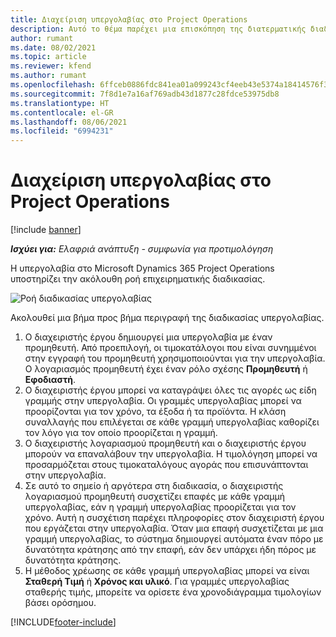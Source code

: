 ```yaml
---
title: Διαχείριση υπεργολαβίας στο Project Operations
description: Αυτό το θέμα παρέχει μια επισκόπηση της διατερματικής διαδικασίας διαχείρισης υπεργολαβίας στο Microsoft Dynamics 365 Project Operations.
author: rumant
ms.date: 08/02/2021
ms.topic: article
ms.reviewer: kfend
ms.author: rumant
ms.openlocfilehash: 6ffceb0886fdc841ea01a099243cf4eeb43e5374a18414576f3639a3e50857fd
ms.sourcegitcommit: 7f8d1e7a16af769adb43d1877c28fdce53975db8
ms.translationtype: HT
ms.contentlocale: el-GR
ms.lasthandoff: 08/06/2021
ms.locfileid: "6994231"
---
```

# <a name="subcontract-management-in-project-operations"></a>Διαχείριση υπεργολαβίας στο Project Operations

[!include [banner](../../includes/dataverse-preview.md)]

_**Ισχύει για:** Ελαφριά ανάπτυξη - συμφωνία για προτιμολόγηση_

Η υπεργολαβία στο Microsoft Dynamics 365 Project Operations υποστηρίζει την ακόλουθη ροή επιχειρηματικής διαδικασίας.

![Ροή διαδικασίας υπεργολαβίας](../media/SubcontractingProcessFlow.png)

Ακολουθεί μια βήμα προς βήμα περιγραφή της διαδικασίας υπεργολαβίας.

1. Ο διαχειριστής έργου δημιουργεί μια υπεργολαβία με έναν προμηθευτή. Από προεπιλογή, οι τιμοκατάλογοι που είναι συνημμένοι στην εγγραφή του προμηθευτή χρησιμοποιούνται για την υπεργολαβία. Ο λογαριασμός προμηθευτή έχει έναν ρόλο σχέσης **Προμηθευτή** ή **Εφοδιαστή**.
2. Ο διαχειριστής έργου μπορεί να καταγράψει όλες τις αγορές ως είδη γραμμής στην υπεργολαβία. Οι γραμμές υπεργολαβίας μπορεί να προορίζονται για τον χρόνο, τα έξοδα ή τα προϊόντα. Η κλάση συναλλαγής που επιλέγεται σε κάθε γραμμή υπεργολαβίας καθορίζει τον λόγο για τον οποίο προορίζεται η γραμμή.
3. Ο διαχειριστής λογαριασμού προμηθευτή και ο διαχειριστής έργου μπορούν να επαναλάβουν την υπεργολαβία. Η τιμολόγηση μπορεί να προσαρμόζεται στους τιμοκαταλόγους αγοράς που επισυνάπτονται στην υπεργολαβία.
4. Σε αυτό το σημείο ή αργότερα στη διαδικασία, ο διαχειριστής λογαριασμού προμηθευτή συσχετίζει επαφές με κάθε γραμμή υπεργολαβίας, εάν η γραμμή υπεργολαβίας προορίζεται για τον χρόνο. Αυτή η συσχέτιση παρέχει πληροφορίες στον διαχειριστή έργου που εργάζεται στην υπεργολαβία. Όταν μια επαφή συσχετίζεται με μια γραμμή υπεργολαβίας, το σύστημα δημιουργεί αυτόματα έναν πόρο με δυνατότητα κράτησης από την επαφή, εάν δεν υπάρχει ήδη πόρος με δυνατότητα κράτησης.
5. Η μέθοδος χρέωσης σε κάθε γραμμή υπεργολαβίας μπορεί να είναι **Σταθερή Τιμή** ή **Χρόνος και υλικό**. Για γραμμές υπεργολαβίας σταθερής τιμής, μπορείτε να ορίσετε ένα χρονοδιάγραμμα τιμολογίων βάσει ορόσημου.

[!INCLUDE[footer-include](../../includes/footer-banner.md)]
